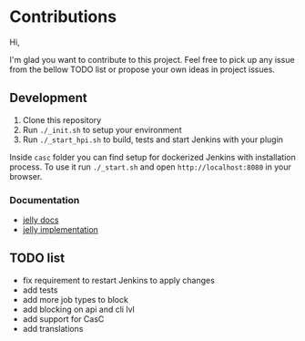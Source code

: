 # Contributions

Hi,

I'm glad you want to contribute to this project.
Feel free to pick up any issue from the bellow TODO list or propose your own ideas in project issues.

## Development

1. Clone this repository
2. Run `./_init.sh` to setup your environment
3. Run `./_start_hpi.sh` to build, tests and start Jenkins with your plugin

Inside `casc` folder you can find setup for dockerized Jenkins with installation process.
To use it run `./_start.sh` and open `http://localhost:8080` in your browser.

### Documentation

* [jelly docs](https://reports.jenkins.io/core-taglib/jelly-taglib-ref.html)
* [jelly implementation](https://github.com/jenkinsci/jenkins/tree/master/core/src/main/resources/lib)

## TODO list

* fix requirement to restart Jenkins to apply changes
* add tests
* add more job types to block
* add blocking on api and cli lvl
* add support for CasC
* add translations

